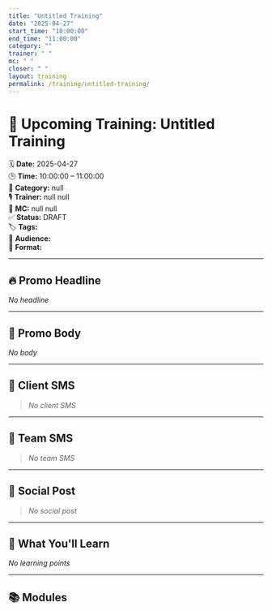 ```yaml
---
title: "Untitled Training"
date: "2025-04-27"
start_time: "10:00:00"
end_time: "11:00:00"
category: ""
trainer: " "
mc: " "
closer: " "
layout: training
permalink: /training/untitled-training/
---
```


# 📆 Upcoming Training: Untitled Training

🗓️ **Date:** 2025-04-27  
🕒 **Time:** 10:00:00 – 11:00:00  
🎯 **Category:** null  
🎙️ **Trainer:** null null  
🎤 **MC:** null null  
✅ **Status:** DRAFT  
🏷️ **Tags:**   
👥 **Audience:**   
📍 **Format:** 

---

## 🔥 Promo Headline

_No headline_

---

## 📣 Promo Body

_No body_

---

## 💬 Client SMS

> _No client SMS_

---

## 💬 Team SMS

> _No team SMS_

---

## 📡 Social Post

> _No social post_

---

## 🧠 What You'll Learn

_No learning points_

---

## 📚 Modules
